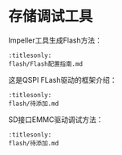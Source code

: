 # 存储调试工具


Impeller工具生成Flash方法：
```{toctree}
:titlesonly:
flash/Flash配置指南.md
``` 

这是QSPI FLash驱动的框架介绍：
```{toctree}
:titlesonly:
flash/待添加.md
```

SD接口EMMC驱动调试方法：
```{toctree}
:titlesonly:
flash/待添加.md
```